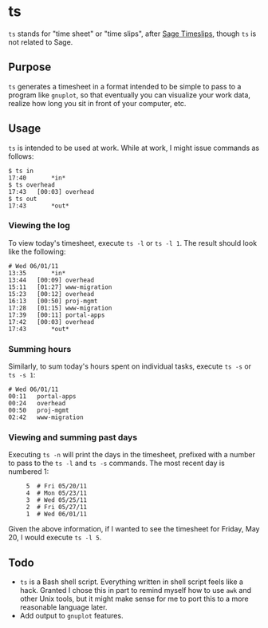 ts
==
`ts` stands for "time sheet" or "time slips", after [Sage Timeslips](http://www.sagetimeslips.com), though `ts` is not related to Sage.

## Purpose
`ts` generates a timesheet in a format intended to be simple to pass to a program like `gnuplot`, so that eventually you can visualize your work data, realize how long you sit in front of your computer, etc.

## Usage
`ts` is intended to be used at work. While at work, I might issue commands as follows:

	$ ts in
	17:40		*in*
	$ ts overhead
	17:43	[00:03]	overhead
	$ ts out
	17:43		*out*

### Viewing the log
To view today's timesheet, execute `ts -l` or `ts -l 1`. The result should look like the following:

	# Wed 06/01/11
	13:35		*in*
	13:44	[00:09]	overhead
	15:11	[01:27]	www-migration
	15:23	[00:12]	overhead
	16:13	[00:50]	proj-mgmt
	17:28	[01:15]	www-migration
	17:39	[00:11]	portal-apps
	17:42	[00:03]	overhead
	17:43		*out*	

### Summing hours
Similarly, to sum today's hours spent on individual tasks, execute `ts -s` or `ts -s 1`:

	# Wed 06/01/11
	00:11	portal-apps
	00:24	overhead
	00:50	proj-mgmt
	02:42	www-migration

### Viewing and summing past days
Executing `ts -n` will print the days in the timesheet, prefixed with a number to pass to the `ts -l` and `ts -s` commands. The most recent day is numbered 1:

	     5	# Fri 05/20/11
	     4	# Mon 05/23/11
	     3	# Wed 05/25/11
	     2	# Fri 05/27/11
	     1	# Wed 06/01/11

Given the above information, if I wanted to see the timesheet for Friday, May 20, I would execute `ts -l 5`.

## Todo
* `ts` is a Bash shell script. Everything written in shell script feels like a hack. Granted I chose this in part to remind myself how to use `awk` and other Unix tools, but it might make sense for me to port this to a more reasonable language later.
* Add output to `gnuplot` features.
